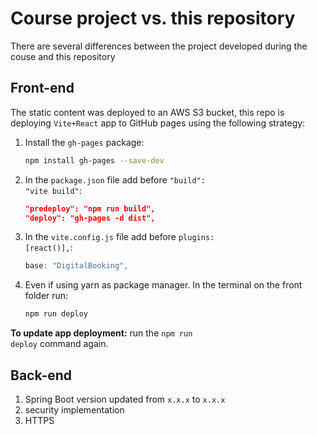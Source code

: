 # Course project vs. this repository

There are several differences between the project developed during the couse and this repository

## Front-end

The static content was deployed to an AWS S3 bucket, this repo is deploying <code>Vite+React</code> app to GitHub pages using the following strategy:

1. Install the <code>gh-pages</code> package:

    ```bash
    npm install gh-pages --save-dev
    ```
    
2. In the <code>package.json</code> file add before <code>"build": "vite build"</code>:

    ```json
    "predeploy": "npm run build",
    "deploy": "gh-pages -d dist",
    ```

3. In the <code>vite.config.js</code> file add before <code>plugins: [react()],</code>:

    ```js
    base: "DigitalBooking",
    ```
    
4. Even if using yarn as package manager. In the terminal on the front folder run:

    ```bash
    npm run deploy
    ```
    
**To update app deployment:** run the <code>npm run deploy</code> command again.

## Back-end

1. Spring Boot version updated from <code>x.x.x</code> to <code>x.x.x</code>
2. security implementation
3. HTTPS
